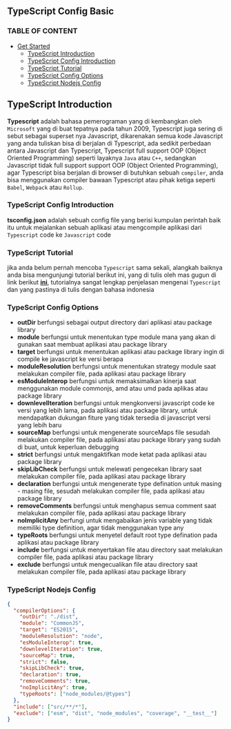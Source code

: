 ## TypeScript Config Basic

### TABLE OF CONTENT

- [Get Started](#get-started)
  - [TypeScript Introduction](#TypeScript-Introduction)
  - [TypeScript Config Introduction](#TypeScript-Config-Introduction)
  - [TypeScript Tutorial](#TypeScript-Tutorial)
  - [TypeScript Config Options](#TypeScript-Config-Options)
  - [TypeScript Nodejs Config](#TypeScript-Nodejs-Config)

## TypeScript Introduction

**Typescript** adalah bahasa pemerograman yang di kembangkan oleh `Microsoft` yang di buat tepatnya pada tahun 2009, Typescript juga sering di sebut sebagai superset nya Javascript, dikarenakan semua kode Javascript yang anda tuliskan bisa di berjalan di Typescript, ada sedikit perbedaan antara Javascript dan Typescript, Typescript full support OOP (Object Oriented Programming) seperti layaknya `Java` atau `C++`, sedangkan Javascript tidak full support support OOP (Object Oriented Programming), agar Typescript bisa berjalan di browser di butuhkan sebuah `compiler`, anda bisa menggunakan compiler bawaan Typescript atau pihak ketiga seperti `Babel`, `Webpack` atau `Rollup`.

### TypeScript Config Introduction

**tsconfig.json** adalah sebuah config file yang berisi kumpulan perintah baik itu untuk mejalankan sebuah aplikasi atau mengcompile aplikasi dari `Typescript` code ke `Javascript` code

### TypeScript Tutorial

jika anda belum pernah mencoba `Typescript` sama sekali, alangkah baiknya anda bisa mengunjungi tutorial berikut ini, yang di tulis oleh mas gugun di link berikut **[ini](https://github.com/gungunfebrianza/Belajar-Dengan-Jenius-DenoTheWKWKLand/blob/master/Typescript.md)**, tutorialnya sangat lengkap penjelasan mengenai `Typescript` dan yang pastinya di tulis dengan bahasa indonesia

### TypeScript Config Options

- **outDir** berfungsi sebagai output directory dari aplikasi atau package library
- **module** berfungsi untuk menentukan type module mana yang akan di gunakan saat membuat aplikasi atau package library
- **target** berfungsi untuk menentukan aplikasi atau package library ingin di compile ke javascript ke versi berapa
- **moduleResolution** berfungsi untuk menentukan strategy module saat melakukan compiler file, pada aplikasi atau package library
- **esModuleInterop** berfungsi untuk memaksimalkan kinerja saat menggunakan module commonjs, amd atau umd pada aplikas atau package library
- **downlevelIteration** berfungsi untuk mengkonversi javascript code ke versi yang lebih lama, pada aplikasi atau package library, untuk mendapatkan dukungan fiture yang tidak tersedia di javascript versi yang lebih baru
- **sourceMap** berfungsi untuk mengenerate sourceMaps file sesudah melakukan compiler file, pada aplikasi atau package library yang sudah di buat, untuk keperluan debugging
- **strict** berfungsi untuk mengaktifkan mode ketat pada aplikasi atau package library
- **skipLibCheck** berfungsi untuk melewati pengecekan library saat melakukan compiler file, pada aplikasi atau package library
- **declaration** berfungsi untuk mengenerate type defination untuk masing - masing file, sesudah melakukan compiler file, pada aplikasi atau package library
- **removeComments** berfungsi untuk menghapus semua comment saat melakukan compiler file, pada aplikasi atau package library
- **noImplicitAny** berfungi untuk mengabaikan jenis variable yang tidak memiliki type definition, agar tidak menggunakan type any
- **typeRoots** berfungsi untuk menyetel default root type defination pada aplikasi atau package library
- **include** berfungsi untuk menyertakan file atau directory saat melakukan compiler file, pada aplikasi atau package library
- **exclude** berfungsi untuk mengecualikan file atau directory saat melakukan compiler file, pada aplikasi atau package library

### TypeScript Nodejs Config

```json
{
  "compilerOptions": {
    "outDir": "./dist",
    "module": "CommonJS",
    "target": "ES2015",
    "moduleResolution": "node",
    "esModuleInterop": true,
    "downlevelIteration": true,
    "sourceMap": true,
    "strict": false,
    "skipLibCheck": true,
    "declaration": true,
    "removeComments": true,
    "noImplicitAny": true,
    "typeRoots": ["node_modules/@types"]
  },
  "include": ["src/**/*"],
  "exclude": ["esm", "dist", "node_modules", "coverage", "__test__"]
}
```
